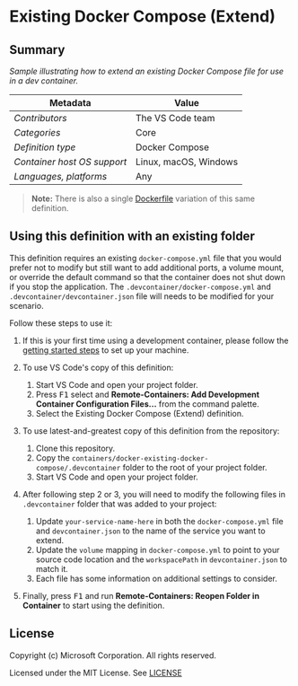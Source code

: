# Existing Docker Compose (Extend)

## Summary

*Sample illustrating how to extend an existing Docker Compose file for use in a dev container.*

| Metadata | Value |  
|----------|-------|
| *Contributors* | The VS Code team |
| *Categories* | Core |
| *Definition type* | Docker Compose |
| *Container host OS support* | Linux, macOS, Windows |
| *Languages, platforms* | Any |

> **Note:** There is also a single [Dockerfile](../docker-existing-dockerfile) variation of this same definition.

## Using this definition with an existing folder

This definition requires an existing `docker-compose.yml` file that you would prefer not to modify but still want to add additional ports, a volume mount, or override the default command so that the container does not shut down if you stop the application.  The `.devcontainer/docker-compose.yml` and `.devcontainer/devcontainer.json` file will needs to be modified for your scenario.

Follow these steps to use it:

1. If this is your first time using a development container, please follow the [getting started steps](https://aka.ms/vscode-remote/containers/getting-started) to set up your machine.

2. To use VS Code's copy of this definition:
   1. Start VS Code and open your project folder.
   2. Press <kbd>F1</kbd> select and **Remote-Containers: Add Development Container Configuration Files...** from the command palette.
   3. Select the Existing Docker Compose (Extend) definition.

3. To use latest-and-greatest copy of this definition from the repository:
   1. Clone this repository.
   2. Copy the `containers/docker-existing-docker-compose/.devcontainer` folder to the root of your project folder.
   3. Start VS Code and open your project folder.

4. After following step 2 or 3, you will need to modify the following files in `.devcontainer` folder that was added to your project:
   1. Update `your-service-name-here` in both the `docker-compose.yml` file and `devcontainer.json` to the name of the service you want to extend.
   2. Update the `volume` mapping in `docker-compose.yml` to point to your source code location and the `workspacePath` in `devcontainer.json` to match it.
   3. Each file has some information on additional settings to consider.

5. Finally, press <kbd>F1</kbd> and run **Remote-Containers: Reopen Folder in Container** to start using the definition.

## License

Copyright (c) Microsoft Corporation. All rights reserved.

Licensed under the MIT License. See [LICENSE](https://github.com/Microsoft/vscode-dev-containers/blob/master/LICENSE)
